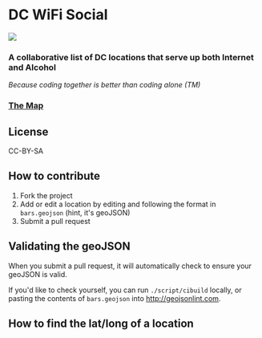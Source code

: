 
# DC WiFi Social

<img src="https://travis-ci.org/benbalter/dc-wifi-social.png">


### A collaborative list of DC locations that serve up both Internet and Alcohol

*Because coding together is better than coding alone (TM)*

### [The Map](bars.geojson)

## License

CC-BY-SA

## How to contribute

1. Fork the project
2. Add or edit a location by editing and following the format in `bars.geojson` (hint, it's geoJSON)
3. Submit a pull request

## Validating the geoJSON

When you submit a pull request, it will automatically check to ensure your geoJSON is valid.

If you'd like to check yourself, you can run `./script/cibuild` locally, or pasting the contents of `bars.geojson` into http://geojsonlint.com.

## How to find the lat/long of a location


